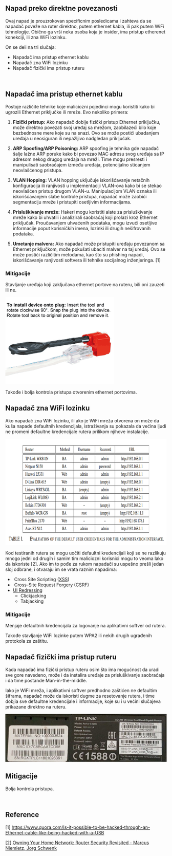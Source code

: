 ## Napad preko direktne povezanosti

Ovaj napad je prouzrokovan specificnim posledicama i zahteva da se napadač poveže na ruter direktno, putem ethernet kabla, ili pak putem WiFi tehnologije. Obično ga vrši neka osoba koja je insider, ima pristup etherenet konekciji, ili zna WiFi lozinku.

On se deli na tri slučaja:

- Napadač ima pristup ethernet kablu
- Napadač zna WiFi lozinku
- Napadač fizički ima pristup ruteru

&nbsp;

## Napadač ima pristup ethernet kablu

Postoje različite tehnike koje maliciozni pojedinci mogu koristiti kako bi ugrozili Ethernet priključke ili mreže. Evo nekoliko primera:

1. **Fizički pristup:** Ako napadač dobije fizički pristup Ethernet priključku, može direktno povezati svoj uređaj sa mrežom, zaobilazeći bilo koje bezbednosne mere koje su na snazi. Ovo se može postići ubadanjem uređaja u neosiguran ili nepažljivo nadgledan priključak.

2. **ARP Spoofing/ARP Poisoning:** ARP spoofing je tehnika gde napadač šalje lažne ARP poruke kako bi povezao MAC adresu svog uređaja sa IP adresom nekog drugog uređaja na mreži. Time mogu presresti i manipulisati saobraćajem između uređaja, potencijalno sticanjem neovlašćenog pristupa.

3. **VLAN Hopping:** VLAN hopping uključuje iskorišćavanje netačnih konfiguracija ili ranjivosti u implementaciji VLAN-ova kako bi se stekao neovlašćen pristup drugom VLAN-u. Manipulacijom VLAN oznaka ili iskorišćavanjem slabe kontrole pristupa, napadač može zaobići segmentaciju mreže i pristupiti osetljivim informacijama.

4. **Prisluškivanje mreže:** Hakeri mogu koristiti alate za prisluškivanje mreže kako bi uhvatili i analizirali saobraćaj koji prolazi kroz Ethernet priključak. Proučavanjem uhvaćenih podataka, mogu izvući osetljive informacije poput korisničkih imena, lozinki ili drugih nešifrovanih podataka.

5. **Umetanje malvera:** Ako napadač može pristupiti uređaju povezanom sa Ethernet priključkom, može pokušati ubaciti malver na taj uređaj. Ovo se može postići različitim metodama, kao što su phishing napadi, iskorišćavanje ranjivosti softvera ili tehnike socijalnog inženjeringa. \[1\] 

### Mitigacije

Stavljanje uređaja koji zaključava ethernet portove na ruteru, bili oni zauzeti ili ne.

<img title="" src="Images/Locking Device.png" alt="Locking Device.png" width="339" height="270">

Takođe i bolja kontrola pristupa otvorenim ethernet portovima.

## Napadač zna WiFi lozinku

Ako napadač zna WiFi lozinku, ili ako je WiFi mreža otvorena on može da kuša napade defaultnih kredencijala, istraživanja su pokazala da većina ljudi ne promeni defaultne kredencijale rutera prilikom njihove instalacije. 

<img title="" src="Images/DefaultCredentials.png" alt="DefaultCredentials.png" width="835" height="330">

Kod testiranih rutera se mogu uočiti defaultni kredencijali koji se ne razlikuju mnogo jedni od drugih i samim tim maliciozni korisnici mogu to veoma lako da iskoriste \[2\]. Ako im to pođe za rukom napadači su uspešno prešli jedan sloj odbrane, i otvaraju im se vrata raznim napadima:

-  Cross Site Scripting ([XSS](https://github.com/n-vojin/Zastita-tim7/blob/main/XSS.md))
-  Cross-Site Request Forgery (CSRF)
- [UI Redressing](https://github.com/n-vojin/Zastita-tim7/blob/main/UI%20Redressing.md)
  - Clickjacking
  - Tabjacking

### Mitigacije

Menjaje defaultnih kredencijala za logovanje na aplikativni softver od rutera.

Takođe stavljanje WiFi lozinke putem WPA2 ili nekih drugih ugrađenih protokola za zaštitu.

## Napadač fizički ima pristup ruteru

Kada napadač ima fizički pristup ruteru osim što ima mogućnost da uradi sve gore navedeno, može i da instalira uređaje za prisluškivanje saobraćaja i da time postande Man-in-the-middle.

Iako je WiFi mreža, i aplikativni softver predhodno zaštićen ne defaultim šiframa, napadač može da iskoristi dugme za resetovanje rutera, i time dobjia sve defaultne kredencijale i informacije, koje su i u većini slučajeva prikazane direktno na ruteru.

![Back of router.png](Images/Back%20of%20router.png)

## Mitigacije

Bolja kontrola pristupa.





&nbsp;

## Reference

\[1\] https://www.quora.com/Is-it-possible-to-be-hacked-through-an-Ethernet-cable-like-being-hacked-with-a-USB

\[2\] [Owning Your Home Network: Router Security Revisited - Marcus Niemietz, Jorg Schwenk](https://arxiv.org/ftp/arxiv/papers/1506/1506.04112.pdf)

